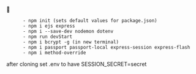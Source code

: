   :page_with_curl:
 

          - npm init (sets default values for package.json) 
          - npm i ejs express
          - npm i --save-dev nodemon dotenv 
          - npm run devStart
          - npm i bcrypt -g (in new terminal)
          - npm i passport passport-local express-session express-flash 
          - npm i method-override 
          
          
   after cloning set .env to have SESSION_SECRET=secret







